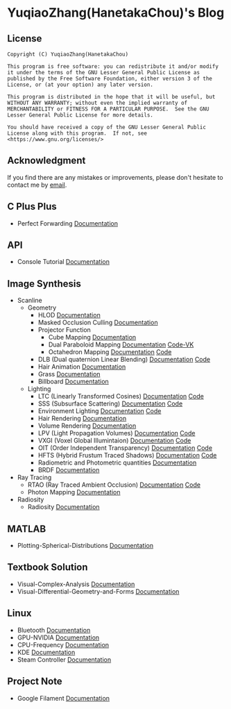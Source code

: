 # YuqiaoZhang(HanetakaChou)'s Blog  

## License  
```  
Copyright (C) YuqiaoZhang(HanetakaChou)

This program is free software: you can redistribute it and/or modify it under the terms of the GNU Lesser General Public License as published by the Free Software Foundation, either version 3 of the License, or (at your option) any later version.

This program is distributed in the hope that it will be useful, but WITHOUT ANY WARRANTY; without even the implied warranty of MERCHANTABILITY or FITNESS FOR A PARTICULAR PURPOSE.  See the GNU Lesser General Public License for more details.

You should have received a copy of the GNU Lesser General Public License along with this program.  If not, see <https://www.gnu.org/licenses/>
```  

## Acknowledgment  

If you find there are any mistakes or improvements, please don't hesitate to contact me by [email](mailto:HanetakaChou@outlook.com).  

## C Plus Plus  

- Perfect Forwarding [Documentation](C-Plus-Plus/Perfect-Forwarding.html)  

## API  

- Console Tutorial [Documentation](https://hanetakachou.github.io/Console-Tutorial/)  

## Image Synthesis  

- Scanline  
    - Geometry  
        - HLOD [Documentation](Image-Synthesis/Scanline/Geometry/HLOD.html)  
        - Masked Occlusion Culling [Documentation](Image-Synthesis/Scanline/Geometry/Masked-Occlusion-Culling.html)  
        - Projector Function  
            - Cube Mapping [Documentation](Image-Synthesis/Scanline/Geometry/Projector-Function/Cube-Mapping.html)  
            - Dual Paraboloid Mapping [Documentation](Image-Synthesis/Scanline/Geometry/Projector-Function/Dual-Paraboloid-Mapping.html) [Code-VK](https://github.com/HanetakaChou/Image-Synthesis/tree/Dual-Paraboloid-Mapping-VK)  
            - Octahedron Mapping [Documentation](Image-Synthesis/Scanline/Geometry/Projector-Function/Octahedron-Mapping.html) [Code](https://github.com/HanetakaChou/Octahedron-Mapping)  
        - DLB (Dual quaternion Linear Blending) [Documentation](Image-Synthesis/Scanline/Geometry/Dual-Quaternion-Linear-Blending.html) [Code](https://github.com/HanetakaChou/Dual-Quaternion-Linear-Blending)  
        - Hair Animation [Documentation](Image-Synthesis/Scanline/Geometry/Hair-Animation.html)  
        - Grass [Documentation](Image-Synthesis/Scanline/Geometry/Grass.html)  
        - Billboard [Documentation](Image-Synthesis/Scanline/Geometry/Billboard.html)  
    - Lighting  
        - LTC (Linearly Transformed Cosines) [Documentation](Image-Synthesis/Scanline/Lighting/Linearly-Transformed-Cosines.html) [Code](https://github.com/HanetakaChou/Linearly-Transformed-Cosines)    
        - SSS (Subsurface Scattering) [Documentation](Image-Synthesis/Scanline/Lighting/Subsurface-Scattering.html) [Code](https://github.com/HanetakaChou/Subsurface-Scattering)  
        - Environment Lighting [Documentation](Image-Synthesis/Scanline/Lighting/Environment-Lighting.html) [Code](https://github.com/HanetakaChou/Environment-Lighting)  
        - Hair Rendering [Documentation](Image-Synthesis/Scanline/Lighting/Hair-Rendering.html)  
        - Volume Rendering [Documentation](Image-Synthesis/Scanline/Lighting/Volume-Rendering.html)  
        - LPV (Light Propagation Volumes) [Documentation](Image-Synthesis/Scanline/Lighting/Light-Propagation-Volumes.html) [Code](https://github.com/HanetakaChou/Light-Propagation-Volumes)  
        - VXGI (Voxel Global Illumintaion) [Documentation](Image-Synthesis/Scanline/Lighting/Voxel-Global-Illumintaion.html) [Code](https://github.com/HanetakaChou/Voxel-Global-Illumintaion)  
        - OIT (Order Independent Transparency) [Documentation](Image-Synthesis/Scanline/Lighting/Order-Independent-Transparency.html) [Code](https://github.com/HanetakaChou/Order-Independent-Transparency)  
        - HFTS (Hybrid Frustum Traced Shadows) [Documentation](Image-Synthesis/Scanline/Lighting/Hybrid-Frustum-Traced-Shadows.html) [Code](https://github.com/HanetakaChou/Hybrid-Frustum-Traced-Shadows)  
        - Radiometric and Photometric quantities [Documentation](Image-Synthesis/Scanline/Lighting/Radiometric-and-Photometric-quantities.html)  
        - BRDF [Documentation](Image-Synthesis/Scanline/Lighting/BRDF.html)  
- Ray Tracing  
    - RTAO (Ray Traced Ambient Occlusion) [Documentation](Image-Synthesis/Ray-Tracing/Ray-Traced-Ambient-Occlusion.html) [Code](https://github.com/HanetakaChou/Ray-Traced-Ambient-Occlusion)  
    - Photon Mapping [Documentation](Image-Synthesis/Ray-Tracing/Photon-Mapping.html)    
- Radiosity  
    - Radiosity [Documentation](Image-Synthesis/Radiosity/Radiosity.html)  


## MATLAB  

- Plotting-Spherical-Distributions [Documentation](MATLAB/Plotting-Spherical-Distributions.html)  

## Textbook Solution  

- Visual-Complex-Analysis [Documentation](Textbook-Solution/Visual-Complex-Analysis.html)  
- Visual-Differential-Geometry-and-Forms [Documentation](Textbook-Solution/Visual-Differential-Geometry-and-Forms.html)  

## Linux  

- Bluetooth [Documentation](Linux/Bluetooth.html)  
- GPU-NVIDIA [Documentation](Linux/GPU-NVIDIA.html)  
- CPU-Frequency [Documentation](Linux/CPU-Frequency.html)  
- KDE [Documentation](Linux/KDE.html)  
- Steam Controller [Documentation](Linux/Steam-Controller.html)  

## Project Note  

- Google Filament [Documentation](Project-Note/Google-Filament.html)  
